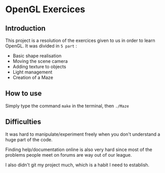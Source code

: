 # OpenGL Exercices

## Introduction
This project is a resolution of the exercices given to us in order to learn OpenGL. It was divided in `5 part` :

- Basic shape realisation
- Moving the scene camera
- Adding texture to objects
- Light management
- Creation of a Maze

## How to use

Simply type the command `make` in the terminal, then `./Maze`

## Difficulties 

It was hard to manipulate/experiment freely when you don't understand a huge part of the code.

Finding help/documentation online is also very hard since most of the problems people meet on forums are way out of our league.

I also didn't git my project much, which is a habit I need to establish.